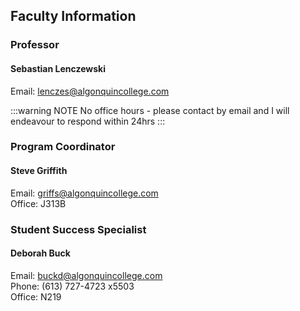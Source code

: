 ## Faculty Information

### Professor

#### Sebastian Lenczewski

Email: <lenczes@algonquincollege.com><br>

:::warning NOTE
No office hours - please contact by email and I will endeavour to respond within 24hrs
:::

### Program Coordinator

#### Steve Griffith

Email: <griffs@algonquincollege.com> <br>
Office: J313B

### Student Success Specialist

#### Deborah Buck

Email: <buckd@algonquincollege.com> <br>
Phone: (613) 727-4723 x5503 <br>
Office: N219
